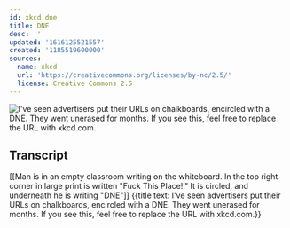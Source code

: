```yaml
---
id: xkcd.dne
title: DNE
desc: ''
updated: '1616125521557'
created: '1185519600000'
sources:
  name: xkcd
  url: 'https://creativecommons.org/licenses/by-nc/2.5/'
  license: Creative Commons 2.5
---
```

![I've seen advertisers put their URLs on chalkboards, encircled with a DNE.  They went unerased for months.  If you see this, feel free to replace the URL with xkcd.com.](https://imgs.xkcd.com/comics/dne.png)

## Transcript
[[Man is in an empty classroom writing on the whiteboard.  In the top right corner in large print is written "Fuck This Place!."  It is circled, and underneath he is writing "DNE"]]
{{title text: I've seen advertisers put their URLs on chalkboards, encircled with a DNE.  They went unerased for months.  If you see this, feel free to replace the URL with xkcd.com.}}
